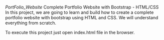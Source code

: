 _PortFolio_Website_
Complete Portfolio Website with Bootstrap - HTML/CSS In this project, we are going to learn and build how to create a complete portfolio website with bootstrap using HTML and CSS. We will understand everything from scratch.

To execute this project just open index.html file in the browser.
